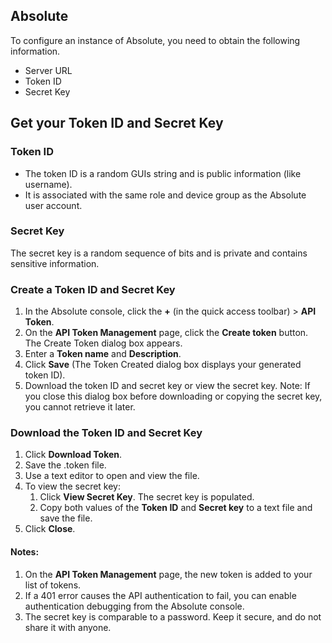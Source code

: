 ## Absolute

To configure an instance of Absolute, you need to obtain the following information.

* Server URL
* Token ID
* Secret Key

## Get your Token ID and Secret Key

### Token ID
* The token ID is a random GUIs string and is public information (like username). 
* It is associated with the same role and device group as the Absolute user account.

### Secret Key
The secret key is a random sequence of bits and is private and contains sensitive information.

### Create a Token ID and Secret Key
1. In the Absolute console, click the **+** (in the quick access toolbar) > **API Token**.
2. On the **API Token Management** page, click the **Create token** button. The Create Token dialog box appears.
3. Enter a **Token name** and **Description**.
4. Click **Save** (The Token Created dialog box displays your generated token ID).
5. Download the token ID and secret key or view the secret key.
Note: If you close this dialog box before downloading or copying the secret key, you cannot retrieve it later.

### Download the Token ID and Secret Key
1. Click **Download Token**.
2. Save the .token file.
3. Use a text editor to open and view the file.
4. To view the secret key:
   1. Click **View Secret Key**. The secret key is populated.
   2. Copy both values of the **Token ID** and **Secret key** to a text file and save the file.
5. Click **Close**.

#### Notes:
1. On the **API Token Management** page, the new token is added to your list of tokens.
2. If a 401 error causes the API authentication to fail, you can enable authentication debugging from the Absolute console.
3. The secret key is comparable to a password. Keep it secure, and do not share it with anyone.
